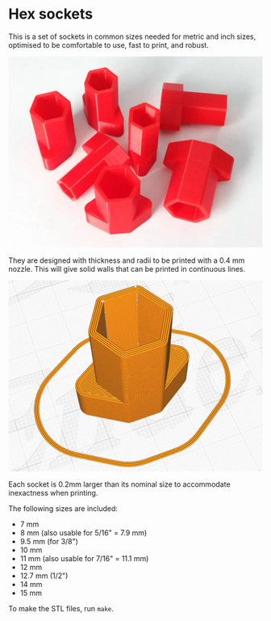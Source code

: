 # Hex sockets

This is a set of sockets in common sizes needed for metric and inch sizes,
optimised to be comfortable to use, fast to print, and robust.

![Sockets printed in red PLA](./hex-sockets.webp)

They are designed with thickness and radii to be printed with a 0.4 mm nozzle.
This will give solid walls that can be printed in continuous lines.

![Preview of 3D print](./hex-socket-print-preview.webp)

Each socket is 0.2mm larger than its nominal size to accommodate inexactness
when printing.

The following sizes are included:

- 7 mm
- 8 mm (also usable for 5/16" = 7.9 mm)
- 9.5 mm (for 3/8")
- 10 mm
- 11 mm (also usable for 7/16" = 11.1 mm)
- 12 mm
- 12.7 mm (1/2")
- 14 mm
- 15 mm

To make the STL files, run `make`.
